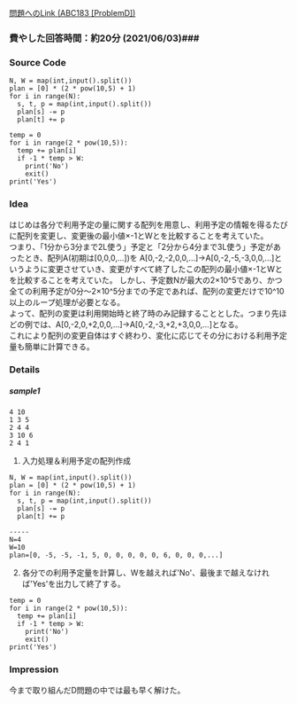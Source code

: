 [問題へのLink (ABC183 [ProblemD])](https://atcoder.jp/contests/abc183/tasks/abc183_d)
### 費やした回答時間：約20分 (2021/06/03)###
### Source Code ###
```
N, W = map(int,input().split())
plan = [0] * (2 * pow(10,5) + 1)
for i in range(N):
  s, t, p = map(int,input().split())
  plan[s] -= p
  plan[t] += p
  
temp = 0
for i in range(2 * pow(10,5)):
  temp += plan[i]
  if -1 * temp > W:
    print('No')
    exit()
print('Yes')
```
### Idea ###
はじめは各分で利用予定の量に関する配列を用意し、利用予定の情報を得るたびに配列を変更し、変更後の最小値×-1とWとを比較することを考えていた。  
つまり、「1分から3分まで2L使う」予定と「2分から4分まで3L使う」予定があったとき、配列A(初期は[0,0,0,...])を
A[0,-2,-2,0,0,...]->A[0,-2,-5,-3,0,0,...]というように変更させていき、変更がすべて終了したこの配列の最小値×-1とWとを比較することを考えていた。
しかし、予定数Nが最大の2×10^5であり、かつ全ての利用予定が0分～2×10^5分までの予定であれば、配列の変更だけで10^10以上のループ処理が必要となる。  
よって、配列の変更は利用開始時と終了時のみ記録することとした。つまり先ほどの例では、A[0,-2,0,+2,0,0,...]->A[0,-2,-3,+2,+3,0,0,...]となる。  
これにより配列の変更自体はすぐ終わり、変化に応じてその分における利用予定量も簡単に計算できる。  
### Details ###
##### sample1 #####
```
4 10
1 3 5
2 4 4
3 10 6
2 4 1
```

1. 入力処理＆利用予定の配列作成
```
N, W = map(int,input().split())
plan = [0] * (2 * pow(10,5) + 1)
for i in range(N):
  s, t, p = map(int,input().split())
  plan[s] -= p
  plan[t] += p

-----
N=4
W=10
plan=[0, -5, -5, -1, 5, 0, 0, 0, 0, 0, 6, 0, 0, 0,...]
```
2. 各分での利用予定量を計算し、Wを越えれば'No'、最後まで越えなければ'Yes'を出力して終了する。
```
temp = 0
for i in range(2 * pow(10,5)):
  temp += plan[i]
  if -1 * temp > W:
    print('No')
    exit()
print('Yes')
```
### Impression ###
今まで取り組んだD問題の中では最も早く解けた。


